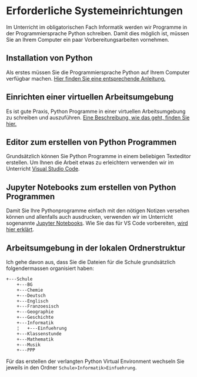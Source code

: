 # Erforderliche Systemeinrichtungen

Im Unterricht im obligatorischen Fach Informatik werden wir Programme in
der Programmiersprache Python schreiben. Damit dies möglich ist, müssen
Sie an Ihrem Computer ein paar Vorbereitungsarbeiten vornehmen.

## Installation von Python

Als erstes müssen Sie die Programmiersprache Python auf Ihrem Computer
verfügbar machen.
[Hier finden Sie eine entsprechende Anleitung.](../anleitungen/python.md)

## Einrichten einer virtuellen Arbeitsumgebung

Es ist gute Praxis, Python Programme in einer virtuellen Arbeitsumgebung
zu schreiben und auszuführen.
[Eine Beschreibung, wie das geht, finden Sie hier.](../anleitungen/anleitung_venv.md) 

## Editor zum erstellen von Python Programmen

Grundsätzlich können Sie Python Programme in einem beliebigen Texteditor
erstellen. Um Ihnen die Arbeit etwas zu erleichtern verwenden wir im
Unterricht [Visual Studio Code](../anleitungen/vs_code.md).

## Jupyter Notebooks zum erstellen von Python Programmen

Damit Sie Ihre Pythonprogramme einfach mit den nötigen Notizen versehen
können und allenfalls auch ausdrucken, verwenden wir im Unterricht
sogenannte [Jupyter Notebooks](https://jupyter.org/). Wie Sie das für VS
Code vorbereiten,
[wird hier erklärt](../anleitungen/jupyter.md).

## Arbeitsumgebung in der lokalen Ordnerstruktur

Ich gehe davon aus, dass Sie die Dateien für die Schule grundsätzlich
folgendermassen organisiert haben:

```sh
+---Schule
    +---BG
    +---Chemie
    +---Deutsch
    +---Englisch
    +---Franzoesisch
    +---Geographie
    +---Geschichte
    +---Informatik
    ¦   +---Einfuehrung
    +---Klassenstunde
    +---Mathematik
    +---Musik
    +---PPP
```

Für das erstellen der verlangten Python Virtual Environment wechseln Sie
jeweils in den Ordner `Schule>Informatik>Einfuehrung`.